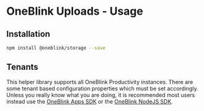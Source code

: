 # OneBlink Uploads - Usage

## Installation

```sh
npm install @oneblink/storage --save
```

## Tenants

This helper library supports all OneBlink Productivity instances. There are some tenant based configuration properties which must be set accordingly. Unless you really know what you are doing, it is recommended most users instead use the [OneBlink Apps SDK](https://github.com/oneblink/apps) or the [OneBlink NodeJS SDK](https://github.com/oneblink/sdk-node-js).
